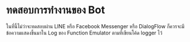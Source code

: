 
# ทดสอบการทำงานของ Bot 

ในที่นี้ไม่ว่าจะทดสอบผ่าน LINE หรือ Facebook Messenger หรือ DialogFlow ก็ควรจะมีข้อความแสดงขึ้นมาใน Log ของ Function Emulator ตามที่เขียนโค้ด logger ไว้